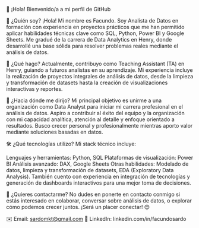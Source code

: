 👋 ¡Hola! Bienvenido/a a mi perfil de GitHub

🤔 ¿Quién soy? ¡Hola! Mi nombre es Facundo. Soy Analista de Datos en formación con experiencia en proyectos prácticos que me han permitido aplicar habilidades técnicas clave como SQL, Python, Power BI y Google Sheets. Me gradué de la carrera de Data Analytics en Henry, donde desarrollé una base sólida para resolver problemas reales mediante el análisis de datos.

💼 ¿Qué hago? Actualmente, contribuyo como Teaching Assistant (TA) en Henry, guiando a futuros analistas en su aprendizaje. Mi experiencia incluye la realización de proyectos integrales de análisis de datos, desde la limpieza y transformación de datasets hasta la creación de visualizaciones interactivas y reportes.

🎯 ¿Hacia dónde me dirijo? Mi principal objetivo es unirme a una organización como Data Analyst para iniciar mi carrera profesional en el análisis de datos. Aspiro a contribuir al éxito del equipo y la organización con mi capacidad analítica, atención al detalle y enfoque orientado a resultados. Busco crecer personal y profesionalmente mientras aporto valor mediante soluciones basadas en datos.

🛠️ ¿Qué tecnologías utilizo? Mi stack técnico incluye:

Lenguajes y herramientas: Python, SQL Plataformas de visualización: Power BI Análisis avanzado: DAX, Google Sheets Otras habilidades: Modelado de datos, limpieza y transformación de datasets, EDA (Exploratory Data Analysis). También cuento con experiencia en integración de tecnologías y generación de dashboards interactivos para una mejor toma de decisiones.

📩 ¿Quieres contactarme? No dudes en ponerte en contacto conmigo si estás interesado en colaborar, conversar sobre análisis de datos, o explorar cómo podemos crecer juntos. ¡Será un placer conectar! 😊

✉️ Email: sardomkt@gmail.com 
📍 LinkedIn: linkedin.com/in/facundosardo

